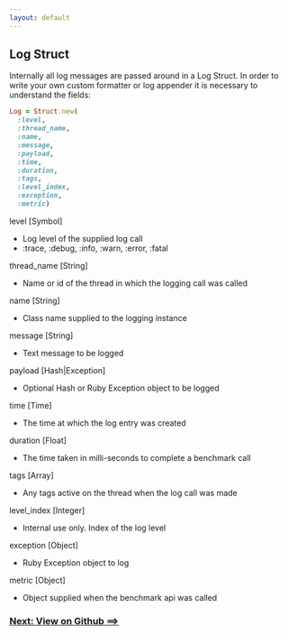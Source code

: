 ```yaml
---
layout: default
---
```


## Log Struct

Internally all log messages are passed around in a Log Struct. In order
to write your own custom formatter or log appender it is necessary to understand
the fields:

```ruby
Log = Struct.new(
  :level,
  :thread_name,
  :name,
  :message,
  :payload,
  :time,
  :duration,
  :tags,
  :level_index,
  :exception,
  :metric)
```
level [Symbol]

* Log level of the supplied log call
* :trace, :debug, :info, :warn, :error, :fatal

thread_name [String]

* Name or id of the thread in which the logging call was called

name [String]

* Class name supplied to the logging instance

message [String]

* Text message to be logged

payload [Hash|Exception]

* Optional Hash or Ruby Exception object to be logged

time [Time]

* The time at which the log entry was created

duration [Float]

* The time taken in milli-seconds to complete a benchmark call

tags [Array<String>]

* Any tags active on the thread when the log call was made

level_index [Integer]

* Internal use only. Index of the log level

exception [Object]

* Ruby Exception object to log

metric [Object]

* Object supplied when the benchmark api was called

### [Next: View on Github ==>](https://github.com/rocketjob/semantic_logger)
